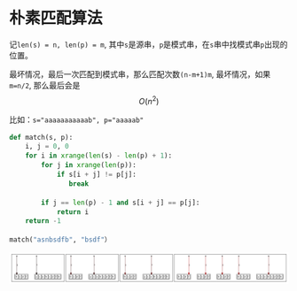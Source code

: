 # 朴素匹配算法

记`len(s) = n, len(p) = m`, 其中`s`是源串，`p`是模式串，在`s`串中找模式串`p`出现的位置。

最坏情况，最后一次匹配到模式串，那么匹配次数`(n-m+1)m`, 最坏情况，如果`m=n/2`, 那么最后会是$$O(n^2)$$

比如：`s="aaaaaaaaaaab", p="aaaaab"`

```py
def match(s, p): 
    i, j = 0, 0
    for i in xrange(len(s) - len(p) + 1):
        for j in xrange(len(p)):
            if s[i + j] != p[j]:
               break

        if j == len(p) - 1 and s[i + j] == p[j]:
            return i
    return -1

match("asnbsdfb", "bsdf"）
```

![](/assets/parent.gv.svg)

